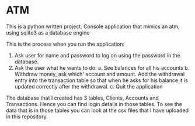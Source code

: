 # ATM
This is a python written project. Console application that mimics an atm, using sqlite3 as a database engine

This is the process when you run the application:

1. Ask user for name and password to log on using the password in the database.
2. Ask the user what he wants to do: 
  a. See balances for all his accounts
  b. Withdraw money, ask which' account  and amount. Add the withdrawal entry into the transaction table so that when he asks for his balance it is updated correctly after the withdrawal.
  c. Quit the application
  
  The database that I created has 3 tables, Clients, Accounts and Transactions. Hence you can find login details in those tables. To see the data that is in those tables you can look at the csv files that I have uploaded in this repository.

